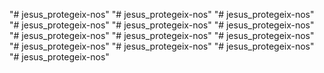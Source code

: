 "# jesus_protegeix-nos" 
"# jesus_protegeix-nos" 
"# jesus_protegeix-nos" 
"# jesus_protegeix-nos" 
"# jesus_protegeix-nos" 
"# jesus_protegeix-nos" 
"# jesus_protegeix-nos" 
"# jesus_protegeix-nos" 
"# jesus_protegeix-nos" 
"# jesus_protegeix-nos" 
"# jesus_protegeix-nos" 
"# jesus_protegeix-nos" 
"# jesus_protegeix-nos" 
